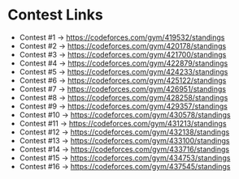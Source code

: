# Contest Links

- Contest #1 -> https://codeforces.com/gym/419532/standings
- Contest #2 -> https://codeforces.com/gym/420178/standings
- Contest #3 -> https://codeforces.com/gym/421700/standings
- Contest #4 -> https://codeforces.com/gym/422879/standings
- Contest #5 -> https://codeforces.com/gym/424233/standings
- Contest #6 -> https://codeforces.com/gym/425122/standings
- Contest #7 -> https://codeforces.com/gym/426951/standings
- Contest #8 -> https://codeforces.com/gym/428258/standings
- Contest #9 -> https://codeforces.com/gym/429357/standings
- Contest #10 -> https://codeforces.com/gym/430578/standings
- Contest #11 -> https://codeforces.com/gym/431213/standings
- Contest #12 -> https://codeforces.com/gym/432138/standings
- Contest #13 -> https://codeforces.com/gym/433100/standings
- Contest #14 -> https://codeforces.com/gym/433716/standings
- Contest #15 -> https://codeforces.com/gym/434753/standings
- Contest #16 -> https://codeforces.com/gym/437545/standings
